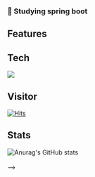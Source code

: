 ### 🌱 Studying spring boot 
<!-- ![header](https://capsule-render.vercel.app/api?type=Rounded&color=random)
### Hi, I'm Shim Hun 👋
### 🌱 Studying spring boot 

<!--
**SHIMHUN/SHIMHUN** is a ✨ _special_ ✨ repository because its `README.md` (this file) appears on your GitHub profile.

Here are some ideas to get you started:

- 🔭 I’m currently working on ...
- 🌱 I’m currently learning ...
- 👯 I’m looking to collaborate on ...
- 🤔 I’m looking for help with ...
- 💬 Ask me about ...
- 📫 How to reach me: ...
- 😄 Pronouns: ...
- ⚡ Fun fact: ...
-->

## Features

## Tech
![](https://img.shields.io/badge/Java-007396?style=flat&logo=OpenJDK&logoColor=white")

## Visitor
[![Hits](https://hits.seeyoufarm.com/api/count/incr/badge.svg?url=https%3A%2F%2Fgithub.com%2FSHIMHUN%2Fhit-counter&count_bg=%2379C83D&title_bg=%23555555&icon=&icon_color=%23E7E7E7&title=Click+Me&edge_flat=false)](https://github.com/SHIMHUN)
## Stats
![Anurag's GitHub stats](https://github-readme-stats.vercel.app/api?username=SHIMHUN&count_private=true&theme=algolia&show_icons=true)
<br/><br/>
-->
